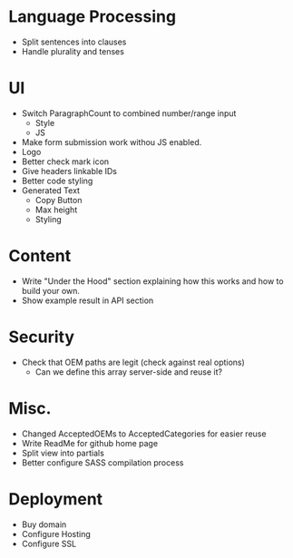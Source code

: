# Language Processing
- Split sentences into clauses
- Handle plurality and tenses

# UI
- Switch ParagraphCount to combined number/range input
    - Style
    - JS
- Make form submission work withou JS enabled.
- Logo
- Better check mark icon
- Give headers linkable IDs
- Better code styling
- Generated Text
    - Copy Button
    - Max height
    - Styling

# Content
- Write "Under the Hood" section explaining how this works and how to build your own.
- Show example result in API section

# Security
- Check that OEM paths are legit (check against real options)
    - Can we define this array server-side and reuse it?

# Misc.
- Changed AcceptedOEMs to AcceptedCategories for easier reuse
- Write ReadMe for github home page
- Split view into partials
- Better configure SASS compilation process

# Deployment
- Buy domain
- Configure Hosting
- Configure SSL